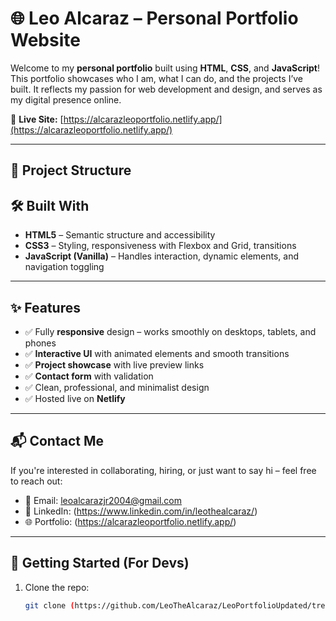 # 🌐 Leo Alcaraz – Personal Portfolio Website

Welcome to my **personal portfolio** built using **HTML**, **CSS**, and **JavaScript**!  
This portfolio showcases who I am, what I can do, and the projects I’ve built. It reflects my passion for web development and design, and serves as my digital presence online.

🔗 **Live Site:** [https://alcarazleoportfolio.netlify.app/](https://alcarazleoportfolio.netlify.app/)

---

## 📁 Project Structure


## 🛠️ Built With

- **HTML5** – Semantic structure and accessibility
- **CSS3** – Styling, responsiveness with Flexbox and Grid, transitions
- **JavaScript (Vanilla)** – Handles interaction, dynamic elements, and navigation toggling

---

## ✨ Features

- ✅ Fully **responsive** design – works smoothly on desktops, tablets, and phones
- ✅ **Interactive UI** with animated elements and smooth transitions
- ✅ **Project showcase** with live preview links
- ✅ **Contact form** with validation
- ✅ Clean, professional, and minimalist design
- ✅ Hosted live on **Netlify**


---

## 📬 Contact Me

If you're interested in collaborating, hiring, or just want to say hi – feel free to reach out:

- 📧 Email: leoalcarazjr2004@gmail.com
- 💼 LinkedIn: (https://www.linkedin.com/in/leothealcaraz/)
- 🌐 Portfolio: (https://alcarazleoportfolio.netlify.app/)

---

## 🚀 Getting Started (For Devs)

1. Clone the repo:
   ```bash
   git clone (https://github.com/LeoTheAlcaraz/LeoPortfolioUpdated/tree/main)
